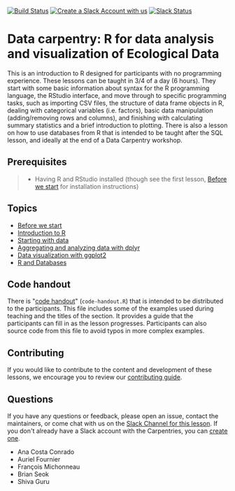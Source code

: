 [![Build Status](https://travis-ci.org/datacarpentry/R-ecology-lesson.svg?branch=master)](https://travis-ci.org/datacarpentry/R-ecology-lesson)
[![Create a Slack Account with us](https://img.shields.io/badge/Create_Slack_Account-The_Carpentries-071159.svg)](https://swc-slack-invite.herokuapp.com/)
[![Slack Status](https://img.shields.io/badge/Slack_Channel-DC_Ecology_R-E01563.svg)](https://swcarpentry.slack.com/messages/C9X9EC405)


# Data carpentry: R for data analysis and visualization of Ecological Data

This is an introduction to R designed for participants with no programming
experience. These lessons can be taught in 3/4 of a day (6 hours). They start
with some basic information about syntax for the R programming language, the
RStudio interface, and move through to specific programming tasks, such as
importing CSV files, the structure of data frame objects in R, dealing with
categorical variables (i.e. factors), basic data manipulation (adding/removing
rows and columns), and finishing with calculating summary statistics and a brief
introduction to plotting. There is also a lesson on how to use databases from R that is intended to be taught after the SQL lesson, and ideally at the end of a Data Carpentry workshop.

## Prerequisites

> * Having R and RStudio installed (though see the first
> lesson, [Before we start](http://datacarpentry.org/R-ecology-lesson/00-before-we-start.html) for installation
> instructions)

## Topics

* [Before we start](http://datacarpentry.org/R-ecology-lesson/00-before-we-start.html)
* [Introduction to R](http://datacarpentry.org/R-ecology-lesson/01-intro-to-r.html)
* [Starting with data](http://datacarpentry.org/R-ecology-lesson/02-starting-with-data.html)
* [Aggregating and analyzing data with dplyr](http://datacarpentry.org/R-ecology-lesson/03-dplyr.html)
* [Data visualization with ggplot2](http://datacarpentry.org/R-ecology-lesson/04-visualization-ggplot2.html)
* [R and Databases](http://datacarpentry.org/R-ecology-lesson/05-r-and-databases.html)

## Code handout

There is "[code handout](code-handout.R)" (`code-handout.R`) that is intended to
be distributed to the participants. This file includes some of the examples used
during teaching and the titles of the section. It provides a guide that the
participants can fill in as the lesson progresses. Participants can also source
code from this file to avoid typos in more complex examples.

## Contributing

If you would like to contribute to the content and development of these lessons,
we encourage you to review our [contributing guide](CONTRIBUTING.Rmd).

## Questions

If you have any questions or feedback, please open an issue, contact the
maintainers, or come chat with us on the [Slack Channel for this lesson](https://swcarpentry.slack.com/messages/C9X9EC405). If you don't already have a Slack account with the Carpentries, you can [create one](https://swc-slack-invite.herokuapp.com/).

* Ana Costa Conrado
* Auriel Fournier
* François Michonneau
* Brian Seok
* Shiva Guru
